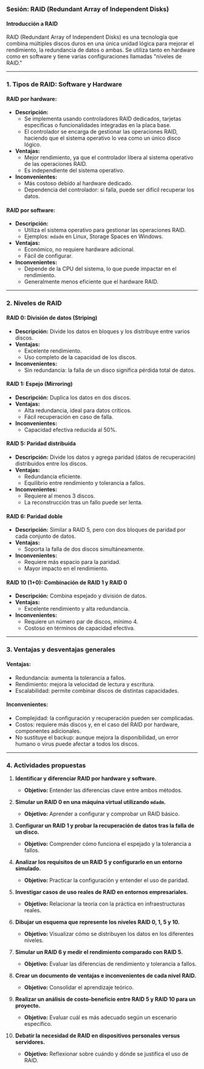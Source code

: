 ### **Sesión: RAID (Redundant Array of Independent Disks)**

#### **Introducción a RAID**
RAID (Redundant Array of Independent Disks) es una tecnología que combina múltiples discos duros en una única unidad lógica para mejorar el rendimiento, la redundancia de datos o ambas. Se utiliza tanto en hardware como en software y tiene varias configuraciones llamadas "niveles de RAID."

---

### **1. Tipos de RAID: Software y Hardware**

#### **RAID por hardware:**
- **Descripción:**
  - Se implementa usando controladores RAID dedicados, tarjetas específicas o funcionalidades integradas en la placa base.
  - El controlador se encarga de gestionar las operaciones RAID, haciendo que el sistema operativo lo vea como un único disco lógico.
- **Ventajas:**
  - Mejor rendimiento, ya que el controlador libera al sistema operativo de las operaciones RAID.
  - Es independiente del sistema operativo.
- **Inconvenientes:**
  - Más costoso debido al hardware dedicado.
  - Dependencia del controlador: si falla, puede ser difícil recuperar los datos.

#### **RAID por software:**
- **Descripción:**
  - Utiliza el sistema operativo para gestionar las operaciones RAID.
  - Ejemplos: `mdadm` en Linux, Storage Spaces en Windows.
- **Ventajas:**
  - Económico, no requiere hardware adicional.
  - Fácil de configurar.
- **Inconvenientes:**
  - Depende de la CPU del sistema, lo que puede impactar en el rendimiento.
  - Generalmente menos eficiente que el hardware RAID.

---

### **2. Niveles de RAID**

#### **RAID 0: División de datos (Striping)**
- **Descripción:** Divide los datos en bloques y los distribuye entre varios discos.
- **Ventajas:**
  - Excelente rendimiento.
  - Uso completo de la capacidad de los discos.
- **Inconvenientes:**
  - Sin redundancia: la falla de un disco significa pérdida total de datos.
  
#### **RAID 1: Espejo (Mirroring)**
- **Descripción:** Duplica los datos en dos discos.
- **Ventajas:**
  - Alta redundancia, ideal para datos críticos.
  - Fácil recuperación en caso de falla.
- **Inconvenientes:**
  - Capacidad efectiva reducida al 50%.

#### **RAID 5: Paridad distribuida**
- **Descripción:** Divide los datos y agrega paridad (datos de recuperación) distribuidos entre los discos.
- **Ventajas:**
  - Redundancia eficiente.
  - Equilibrio entre rendimiento y tolerancia a fallos.
- **Inconvenientes:**
  - Requiere al menos 3 discos.
  - La reconstrucción tras un fallo puede ser lenta.

#### **RAID 6: Paridad doble**
- **Descripción:** Similar a RAID 5, pero con dos bloques de paridad por cada conjunto de datos.
- **Ventajas:**
  - Soporta la falla de dos discos simultáneamente.
- **Inconvenientes:**
  - Requiere más espacio para la paridad.
  - Mayor impacto en el rendimiento.

#### **RAID 10 (1+0): Combinación de RAID 1 y RAID 0**
- **Descripción:** Combina espejado y división de datos.
- **Ventajas:**
  - Excelente rendimiento y alta redundancia.
- **Inconvenientes:**
  - Requiere un número par de discos, mínimo 4.
  - Costoso en términos de capacidad efectiva.

---

### **3. Ventajas y desventajas generales**

#### **Ventajas:**
- Redundancia: aumenta la tolerancia a fallos.
- Rendimiento: mejora la velocidad de lectura y escritura.
- Escalabilidad: permite combinar discos de distintas capacidades.

#### **Inconvenientes:**
- Complejidad: la configuración y recuperación pueden ser complicadas.
- Costos: requiere más discos y, en el caso del RAID por hardware, componentes adicionales.
- No sustituye el backup: aunque mejora la disponibilidad, un error humano o virus puede afectar a todos los discos.

---

### **4. Actividades propuestas**

1. **Identificar y diferenciar RAID por hardware y software.**
   - **Objetivo:** Entender las diferencias clave entre ambos métodos.

2. **Simular un RAID 0 en una máquina virtual utilizando `mdadm`.**
   - **Objetivo:** Aprender a configurar y comprobar un RAID básico.

3. **Configurar un RAID 1 y probar la recuperación de datos tras la falla de un disco.**
   - **Objetivo:** Comprender cómo funciona el espejado y la tolerancia a fallos.

4. **Analizar los requisitos de un RAID 5 y configurarlo en un entorno simulado.**
   - **Objetivo:** Practicar la configuración y entender el uso de paridad.

5. **Investigar casos de uso reales de RAID en entornos empresariales.**
   - **Objetivo:** Relacionar la teoría con la práctica en infraestructuras reales.

6. **Dibujar un esquema que represente los niveles RAID 0, 1, 5 y 10.**
   - **Objetivo:** Visualizar cómo se distribuyen los datos en los diferentes niveles.

7. **Simular un RAID 6 y medir el rendimiento comparado con RAID 5.**
   - **Objetivo:** Evaluar las diferencias de rendimiento y tolerancia a fallos.

8. **Crear un documento de ventajas e inconvenientes de cada nivel RAID.**
   - **Objetivo:** Consolidar el aprendizaje teórico.

9. **Realizar un análisis de costo-beneficio entre RAID 5 y RAID 10 para un proyecto.**
   - **Objetivo:** Evaluar cuál es más adecuado según un escenario específico.

10. **Debatir la necesidad de RAID en dispositivos personales versus servidores.**
    - **Objetivo:** Reflexionar sobre cuándo y dónde se justifica el uso de RAID.

